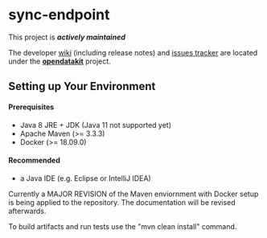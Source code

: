 # sync-endpoint

This project is __*actively maintained*__

The developer [wiki](https://github.com/opendatakit/opendatakit/wiki) (including release notes) and
[issues tracker](https://github.com/opendatakit/opendatakit/issues) are located under
the [**opendatakit**](https://github.com/opendatakit/opendatakit) project.

## Setting up Your Environment

#### Prerequisites

 - Java 8 JRE + JDK (Java 11 not supported yet)
 - Apache Maven (>= 3.3.3)
 - Docker (>= 18.09.0)

#### Recommended 
 
 - a Java IDE (e.g. Eclipse or IntelliJ IDEA)


Currently a MAJOR REVISION of the Maven enviornment with Docker setup is being applied to the repository. The documentation will be revised afterwards.

To build artifacts and run tests use the "mvn clean install" command. 

